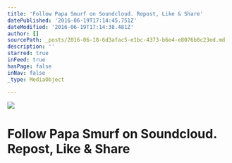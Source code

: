 ```yaml
---
title: 'Follow Papa Smurf on Soundcloud. Repost, Like & Share'
datePublished: '2016-06-19T17:14:45.751Z'
dateModified: '2016-06-19T17:14:38.481Z'
author: []
sourcePath: _posts/2016-06-18-6d3afac5-e1bc-4373-b6e4-e8076b8c23ed.md
description: ''
starred: true
inFeed: true
hasPage: false
inNav: false
_type: MediaObject

---
```

![](https://the-grid-user-content.s3-us-west-2.amazonaws.com/e0a98165-b634-4320-8e04-8e12fd74b7e4.jpg)

# Follow Papa Smurf on Soundcloud. Repost, Like & Share